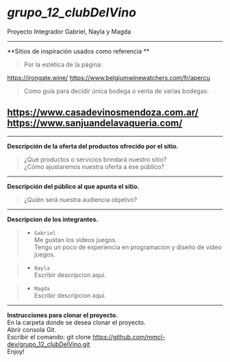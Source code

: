 # *grupo_12_clubDelVino*
Proyecto Integrador Gabriel, Nayla y Magda

---
**Sitios de inspiración usados como referencia **
>
>Por la estética de la página:
>
https://irongate.wine/
https://www.belgiumwinewatchers.com/fr/apercu
>
>Como guía para decidir única bodega o venta de varias bodegas:  
>
https://www.casadevinosmendoza.com.ar/
https://www.sanjuandelavaqueria.com/
---
---
**Descripción de la oferta del productos ofrecido por el sitio.**
>
>¿Qué productos o servicios brindará nuestro sitio?  
>¿Cómo ajustaremos nuestra oferta a ese público?  

---
**Descripción del público al que apunta el sitio.**
>
>¿Quién será nuestra audiencia objetivo?   

---
**Descripcion de los integrantes.**

> - `Gabriel`  
Me gustan los videos juegos.  
Tengo un poco de experiencia en programacion y diseño de video juegos.
  
> - `Nayla`  
Escribir descripcion aqui.

> - `Magda`  
Escribir descripcion aqui.

---
**Instrucciones para clonar el proyecto.**  
En la carpeta donde se desea clonar el proyecto.  
Abrir consola Git.  
Escribir el comando: git clone https://github.com/mmcl-dev/grupo_12_clubDelVino.git  
Enjoy!  
